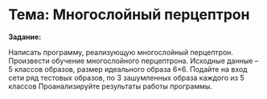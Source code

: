 # Тема: Многослойный перцептрон

**Задание:**

Написать программу, реализующую многослойный перцептрон. Произвести обучение многослойного перцептрона. Исходные данные – 5 классов образов, размер идеального образа 6×6. Подайте на вход сети ряд тестовых образов, по 3 зашумленных образа каждого из 5 классов Проанализируйте результаты работы программы.
